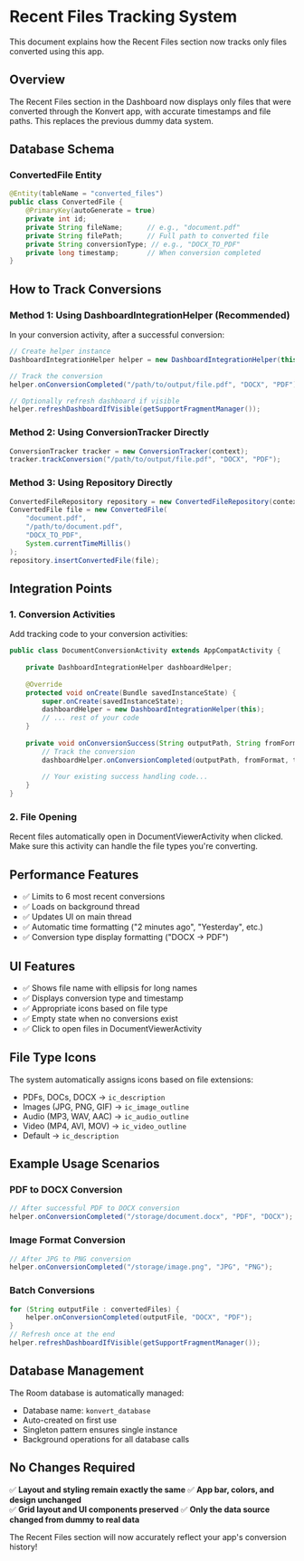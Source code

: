 # Recent Files Tracking System

This document explains how the Recent Files section now tracks only files converted using this app.

## Overview

The Recent Files section in the Dashboard now displays only files that were converted through the Konvert app, with accurate timestamps and file paths. This replaces the previous dummy data system.

## Database Schema

### ConvertedFile Entity
```java
@Entity(tableName = "converted_files")
public class ConvertedFile {
    @PrimaryKey(autoGenerate = true)
    private int id;
    private String fileName;      // e.g., "document.pdf"
    private String filePath;      // Full path to converted file
    private String conversionType; // e.g., "DOCX_TO_PDF"
    private long timestamp;       // When conversion completed
}
```

## How to Track Conversions

### Method 1: Using DashboardIntegrationHelper (Recommended)

In your conversion activity, after a successful conversion:

```java
// Create helper instance
DashboardIntegrationHelper helper = new DashboardIntegrationHelper(this);

// Track the conversion
helper.onConversionCompleted("/path/to/output/file.pdf", "DOCX", "PDF");

// Optionally refresh dashboard if visible
helper.refreshDashboardIfVisible(getSupportFragmentManager());
```

### Method 2: Using ConversionTracker Directly

```java
ConversionTracker tracker = new ConversionTracker(context);
tracker.trackConversion("/path/to/output/file.pdf", "DOCX", "PDF");
```

### Method 3: Using Repository Directly

```java
ConvertedFileRepository repository = new ConvertedFileRepository(context);
ConvertedFile file = new ConvertedFile(
    "document.pdf",
    "/path/to/document.pdf", 
    "DOCX_TO_PDF",
    System.currentTimeMillis()
);
repository.insertConvertedFile(file);
```

## Integration Points

### 1. Conversion Activities
Add tracking code to your conversion activities:

```java
public class DocumentConversionActivity extends AppCompatActivity {
    
    private DashboardIntegrationHelper dashboardHelper;
    
    @Override
    protected void onCreate(Bundle savedInstanceState) {
        super.onCreate(savedInstanceState);
        dashboardHelper = new DashboardIntegrationHelper(this);
        // ... rest of your code
    }
    
    private void onConversionSuccess(String outputPath, String fromFormat, String toFormat) {
        // Track the conversion
        dashboardHelper.onConversionCompleted(outputPath, fromFormat, toFormat);
        
        // Your existing success handling code...
    }
}
```

### 2. File Opening
Recent files automatically open in DocumentViewerActivity when clicked. Make sure this activity can handle the file types you're converting.

## Performance Features

- ✅ Limits to 6 most recent conversions
- ✅ Loads on background thread
- ✅ Updates UI on main thread
- ✅ Automatic time formatting ("2 minutes ago", "Yesterday", etc.)
- ✅ Conversion type display formatting ("DOCX → PDF")

## UI Features

- ✅ Shows file name with ellipsis for long names
- ✅ Displays conversion type and timestamp
- ✅ Appropriate icons based on file type
- ✅ Empty state when no conversions exist
- ✅ Click to open files in DocumentViewerActivity

## File Type Icons

The system automatically assigns icons based on file extensions:
- PDFs, DOCs, DOCX → `ic_description`
- Images (JPG, PNG, GIF) → `ic_image_outline`
- Audio (MP3, WAV, AAC) → `ic_audio_outline` 
- Video (MP4, AVI, MOV) → `ic_video_outline`
- Default → `ic_description`

## Example Usage Scenarios

### PDF to DOCX Conversion
```java
// After successful PDF to DOCX conversion
helper.onConversionCompleted("/storage/document.docx", "PDF", "DOCX");
```

### Image Format Conversion
```java
// After JPG to PNG conversion
helper.onConversionCompleted("/storage/image.png", "JPG", "PNG");
```

### Batch Conversions
```java
for (String outputFile : convertedFiles) {
    helper.onConversionCompleted(outputFile, "DOCX", "PDF");
}
// Refresh once at the end
helper.refreshDashboardIfVisible(getSupportFragmentManager());
```

## Database Management

The Room database is automatically managed:
- Database name: `konvert_database`
- Auto-created on first use
- Singleton pattern ensures single instance
- Background operations for all database calls

## No Changes Required

✅ **Layout and styling remain exactly the same**
✅ **App bar, colors, and design unchanged**  
✅ **Grid layout and UI components preserved**
✅ **Only the data source changed from dummy to real data**

The Recent Files section will now accurately reflect your app's conversion history!
